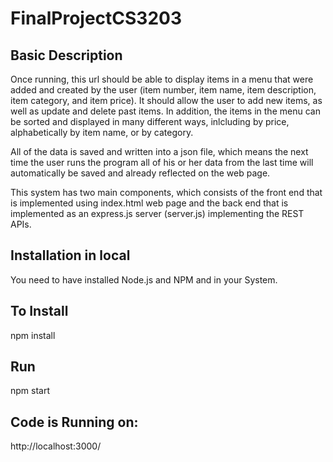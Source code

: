 # FinalProjectCS3203
## Basic Description
Once running, this url should be able to display items in a menu that were added and created by the user (item number, item name, item description, item category, and item price). It should allow the user to add new items, as well as update and delete past items. In addition, the items in the menu can be sorted and displayed in many different ways, inlcluding by price, alphabetically by item name, or by category. 

All of the data is saved and written into a json file, which means the next time the user runs the program all of his or her data from the last time will automatically be saved and already reflected on the web page.

This system has two main components, which consists of the front end that is implemented using index.html web page and the back end that is implemented as an express.js server (server.js) implementing the REST APIs.

## Installation in local
You need to have installed Node.js and NPM and in your System.

## To Install
npm install

## Run
npm start

## Code is Running on:
http://localhost:3000/
